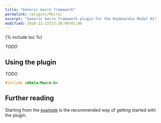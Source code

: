 ```yaml
---
title: "Generic macro framework"
permalink: /plugins/Macro/
excerpt: "Generic macro framework plugin for the Keyboardio Model 01"
modified: 2016-11-22T13:30:00+01:00
---
```


{% include toc %}

*TODO*

## Using the plugin

*TODO*

```c++
#include <Akela-Macro.h>
```

## Further reading

Starting from the [example][plugin:example] is the recommended way of getting
started with the plugin.

 [plugin:example]: https://github.com/algernon/Akela/blob/master/lib/Akela-Macro/examples/Macro/Macro.ino
